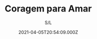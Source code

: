 ---
id: 'd817566d-0c94-41cd-8046-0b7894d8c83b'
type: 'movie' # Filme, Série, Anime
title: "Coragem para Amar"
synopsis: ["Órfão depois de um acidente, Alex Shelby é escolhido para presidente da empresa que foi de seu pai. Durante o evento em que ele será apresentado como o novo proprietário, alguém derruba ponche na roupa de Alex, que vai até a cozinha para se limpar. Ele é confundido com um funcionário da cozinha e decide continuar sem ser reconhecido para ver o que acontece. Algum tempo depois, Alex precisa ir até Manhattan para conferir alguns contratos que não batem. Lá, ele reencontra Michelle, uma funcionária. Ele segue com a farsa e passa a investigar a moça, que trará consequências nas vidas de ambos.",
]
originalTitle: "Courageous Love"
date: '2021-04-05T20:54:09.000Z'
update: '2021-04-05T20:54:09.000Z'
releaseDate: '2017-02-14T03:00:00.000Z'
imdb:
  rating: '3.5' # 8.5
  id: '' # tt0470752
duration: '1h 40m'
trailer:
  urls: [
    'cibV3jXetU8',
  ]
tags: ['720p']
genre: ['Drama', 'Romance'] #
quality: 'WEB-DL' # BluRay, WEB-DL, HDTV, WEB-DL4K, WEB-DLe
format: 'Mkv' # MKV, MP4, TS
audio: 'Português, Inglês' # Dublado, Legendado, Dual Audio, Dub & Leg
subtitle: 'S/L' # Português, inglês,
size: '1.45 GB' # 4.8 GB
audioQuality: 10
videoQuality: 10
directors: []
#  - name: 'Lana Wachowski'
#    image: ''
#  - name: 'Lilly Wachowski'
#    image: ''
cast: []
#  - name: 'Keanu Reeves'
#    image: ''
#    characterName: 'Neo'
writers: []
#  - name: ''
#    image: ''
maturityRating:
  age: '' # L , 10, 12, 14, 16, 18
  topics: [''] # Violence, Illegal drugs, Inappropriate Language, Legal Drugs, Sexual Content, Extreme Violence
###########################################
download:
  
  - url: 'magnet:?xt=urn:btih:A467F6D8286606EDFBF412EB2EA9FDCDC5E72E5C&dn=Coragem para Amar 2017 (720p) LAPUMiA&tr=udp%3a%2f%2ftracker.opentrackr.org%3a1337%2fannounce&tr=udp%3a%2f%2ftracker.opentrackr.org%3a1337%2fannounce&tr=udp%3a%2f%2ftracker.openbittorrent.com%3a80%2fannounce&tr=udp%3a%2f%2ftracker.openbittorrent.com%3a80%2fannounce&tr=udp%3a%2f%2ftracker.openbittorrent.com%3a80%2fannounce&tr=udp%3a%2f%2ftracker.trackerfix.com%3a81%2fannounce&tr=udp%3a%2f%2ftracker.coppersurfer.tk%3a6969%2fannounce&tr=udp%3a%2f%2ftracker.leechers-paradise.org%3a6969%2fannounce&tr=udp%3a%2f%2feddie4.nl%3a6969%2fannounce&tr=udp%3a%2f%2fp4p.arenabg.com%3a1337%2fannounce&tr=udp%3a%2f%2fexplodie.org%3a6969%2fannounce&tr=udp%3a%2f%2fzer0day.ch%3a1337%2fannounce&tr=udp%3a%2f%2ftracker.opentrackr.org%3a1337%2fannounce'
    resolution: '720p' # 720p, 1080p, 4K,
    audio: 'Dual Áudio' # Dublado, Legendado, Dual Audio
    size: '' # 4.8 GB
    quality: '' # BluRay, WEB-DL
    format: '' # MKV
images:
  cover: '/assets/movies/coragem-para-amar.jpg'
  background: '/assets/movies/'
---